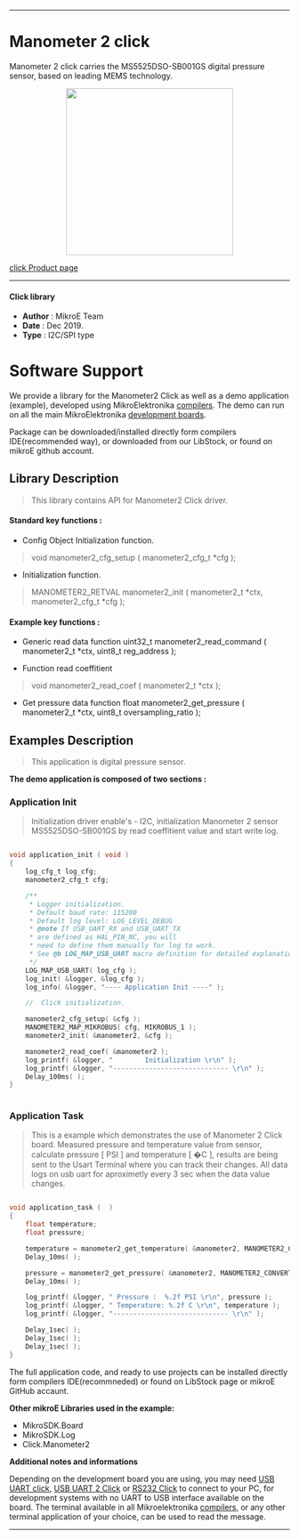 
---
# Manometer 2 click

Manometer 2 click carries the MS5525DSO-SB001GS digital pressure sensor, based on leading MEMS technology.

<p align="center">
  <img src="https://download.mikroe.com/images/click_for_ide/manometer2_click.png" height=300px>
</p>

[click Product page](https://www.mikroe.com/manometer-2-click)

---


#### Click library 

- **Author**        : MikroE Team
- **Date**          : Dec 2019.
- **Type**          : I2C/SPI type


# Software Support

We provide a library for the Manometer2 Click 
as well as a demo application (example), developed using MikroElektronika 
[compilers](https://shop.mikroe.com/compilers). 
The demo can run on all the main MikroElektronika [development boards](https://shop.mikroe.com/development-boards).

Package can be downloaded/installed directly form compilers IDE(recommended way), or downloaded from our LibStock, or found on mikroE github account. 

## Library Description

> This library contains API for Manometer2 Click driver.

#### Standard key functions :

- Config Object Initialization function.
> void manometer2_cfg_setup ( manometer2_cfg_t *cfg ); 
 
- Initialization function.
> MANOMETER2_RETVAL manometer2_init ( manometer2_t *ctx, manometer2_cfg_t *cfg );

#### Example key functions :

- Generic read data function
uint32_t manometer2_read_command ( manometer2_t *ctx, uint8_t reg_address );

- Function read coeffitient
> void manometer2_read_coef ( manometer2_t *ctx );

- Get pressure data function
float manometer2_get_pressure ( manometer2_t *ctx, uint8_t oversampling_ratio );

## Examples Description

> This application is digital pressure sensor.

**The demo application is composed of two sections :**

### Application Init 

> Initialization driver enable's - I2C,
> initialization Manometer 2 sensor MS5525DSO-SB001GS by read coeffitient value
> and start write log.

```c

void application_init ( void )
{
    log_cfg_t log_cfg;
    manometer2_cfg_t cfg;

    /** 
     * Logger initialization.
     * Default baud rate: 115200
     * Default log level: LOG_LEVEL_DEBUG
     * @note If USB_UART_RX and USB_UART_TX 
     * are defined as HAL_PIN_NC, you will 
     * need to define them manually for log to work. 
     * See @b LOG_MAP_USB_UART macro definition for detailed explanation.
     */
    LOG_MAP_USB_UART( log_cfg );
    log_init( &logger, &log_cfg );
    log_info( &logger, "---- Application Init ----" );

    //  Click initialization.

    manometer2_cfg_setup( &cfg );
    MANOMETER2_MAP_MIKROBUS( cfg, MIKROBUS_1 );
    manometer2_init( &manometer2, &cfg );

    manometer2_read_coef( &manometer2 );
    log_printf( &logger, "        Initialization \r\n" );
    log_printf( &logger, "----------------------------- \r\n" );
    Delay_100ms( );
}
  
```

### Application Task

> This is a example which demonstrates the use of Manometer 2 Click board.
> Measured pressure and temperature value from sensor, calculate pressure [ PSI ] and temperature [ �C ],
> results are being sent to the Usart Terminal where you can track their changes.
> All data logs on usb uart for aproximetly every 3 sec when the data value changes.

```c

void application_task (  )
{
    float temperature;
    float pressure;

    temperature = manometer2_get_temperature( &manometer2, MANOMETER2_CONVERT_4096 );
    Delay_10ms( );

    pressure = manometer2_get_pressure( &manometer2, MANOMETER2_CONVERT_4096 );
    Delay_10ms( );

    log_printf( &logger, " Pressure :  %.2f PSI \r\n", pressure );
    log_printf( &logger, " Temperature: %.2f C \r\n", temperature );
    log_printf( &logger, "----------------------------- \r\n" );

    Delay_1sec( );
    Delay_1sec( );
    Delay_1sec( );
} 

``` 

The full application code, and ready to use projects can be  installed directly form compilers IDE(recommneded) or found on LibStock page or mikroE GitHub accaunt.

**Other mikroE Libraries used in the example:** 

- MikroSDK.Board
- MikroSDK.Log
- Click.Manometer2

**Additional notes and informations**

Depending on the development board you are using, you may need 
[USB UART click](https://shop.mikroe.com/usb-uart-click), 
[USB UART 2 Click](https://shop.mikroe.com/usb-uart-2-click) or 
[RS232 Click](https://shop.mikroe.com/rs232-click) to connect to your PC, for 
development systems with no UART to USB interface available on the board. The 
terminal available in all Mikroelektronika 
[compilers](https://shop.mikroe.com/compilers), or any other terminal application 
of your choice, can be used to read the message.



---
